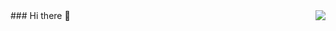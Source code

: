 <img align="right" src="https://github-readme-stats.vercel.app/api?username=jingshanglu&show_icons=true&icon_color=CE1D2D&text_color=718096&bg_color=ffffff&hide_title=true" />
### Hi there 👋

<!--
**jingshanglu/jingshanglu** is a ✨ _special_ ✨ repository because its `README.md` (this file) appears on your GitHub profile.

Here are some ideas to get you started:

- 🔭 I’m currently working on ...
- 🌱 I’m currently learning ...
- 👯 I’m looking to collaborate on ...
- 🤔 I’m looking for help with ...
- 💬 Ask me about ...
- 📫 How to reach me: ...
- 😄 Pronouns: ...
- ⚡ Fun fact: ...
-->
